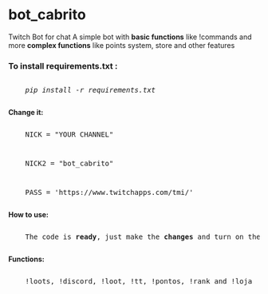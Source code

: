 # bot_cabrito
Twitch Bot for chat
A simple bot with <b>basic functions</b> like !commands and more <b>complex functions</b> like points system, store and other features

<h3>To install <b>requirements.txt :</b></h3>
<pre><p>	<i>pip install -r requirements.txt</i></p></pre>

<b>Change it: </b>
<pre><p>	NICK = "YOUR CHANNEL" </p></pre>
<pre><p>	NICK2 = "bot_cabrito" </p></pre>
<pre><p>	PASS = 'https://www.twitchapps.com/tmi/' </p></pre>

<b>How to use: </b>
<pre><p>	The code is <b>ready</b>, just make the <b>changes</b> and turn on the bot, it will <b>automatically respond to commands</b> </p></pre>

<b>Functions: </b>
<pre><p>	!loots, !discord, !loot, !tt, !pontos, !rank and !loja </p></pre>
